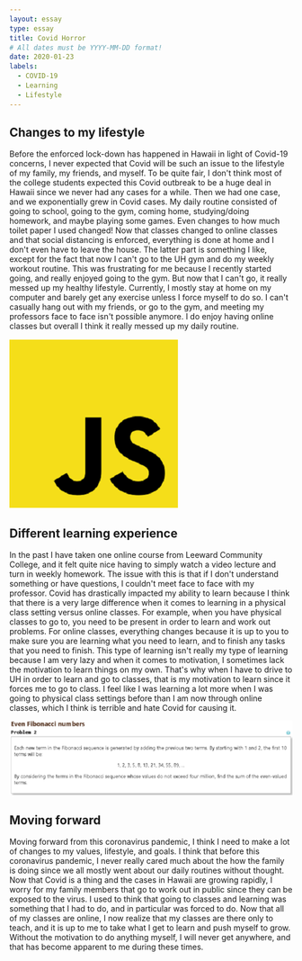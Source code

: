 ```yaml
---
layout: essay
type: essay
title: Covid Horror
# All dates must be YYYY-MM-DD format!
date: 2020-01-23
labels:
  - COVID-19
  - Learning
  - Lifestyle
---
```

## Changes to my lifestyle
Before the enforced lock-down has happened in Hawaii in light of Covid-19 concerns, I never expected that Covid will be such an issue to the lifestyle of my family, my friends, and myself. To be quite fair, I don't think most of the college students expected this Covid outbreak to be a huge deal in Hawaii since we never had any cases for a while. Then we had one case, and we exponentially grew in Covid cases. My daily routine consisted of going to school, going to the gym, coming home, studying/doing homework, and maybe playing some games. Even changes to how much toilet paper I used changed! Now that classes changed to online classes and that social distancing is enforced, everything is done at home and I don't even have to leave the house. The latter part is something I like, except for the fact that now I can't go to the UH gym and do my weekly workout routine. This was frustrating for me because I recently started going, and really enjoyed going to the gym. But now that I can't go, it really messed up my healthy lifestyle. Currently, I mostly stay at home on my computer and barely get any exercise unless I force myself to do so. I can't casually hang out with my friends, or go to the gym, and meeting my professors face to face isn't possible anymore. I do enjoy having online classes but overall I think it really messed up my daily routine. 

<img class="ui tiny right circular floated image" src="../images/javascript.png">

## Different learning experience
In the past I have taken one online course from Leeward Community College, and it felt quite nice having to simply watch a video lecture and turn in weekly homework. The issue with this is that if I don't understand something or have questions, I couldn't meet face to face with my professor. Covid has drastically impacted my ability to learn because I think that there is a very large difference when it comes to learning in a physical class setting versus online classes. For example, when you have physical classes to go to, you need to be present in order to learn and work out problems. For online classes, everything changes because it is up to you to make sure you are learning what you need to learn, and to finish any tasks that you need to finish. This type of learning isn't really my type of learning because I am very lazy and when it comes to motivation, I sometimes lack the motivation to learn things on my own. That's why when I have to drive to UH in order to learn and go to classes, that is my motivation to learn since it forces me to go to class. I feel like I was learning a lot more when I was going to physical class settings before than I am now through online classes, which I think is terrible and hate Covid for causing it.

<img class="ui centered big rounded image" src="../images/fibonacci.png">

## Moving forward
Moving forward from this coronavirus pandemic, I think I need to make a lot of changes to my values, lifestyle, and goals. I think that before this coronavirus pandemic, I never really cared much about the how the family is doing since we all mostly went about our daily routines without thought. Now that Covid is a thing and the cases in Hawaii are growing rapidly, I worry for my family members that go to work out in public since they can be exposed to the virus.
I used to think that going to classes and learning was something that I had to do, and in particular was forced to do. Now that all of my classes are online, I now realize that my classes are there only to teach, and it is up to me to take what I get to learn and push myself to grow. Without the motivation to do anything myself, I will never get anywhere, and that has become apparent to me during these times.


